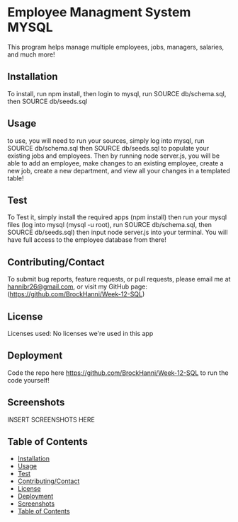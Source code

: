 # Employee Managment System MYSQL

This program helps manage multiple employees, jobs, managers, salaries, and much more!

## Installation

To install, run npm install, then login to mysql, run SOURCE db/schema.sql, then SOURCE db/seeds.sql

## Usage

to use, you will need to run your sources, simply log into mysql, run SOURCE db/schema.sql then SOURCE db/seeds.sql to populate your existing jobs and employees. Then by running node server.js, you will be able to add an employee, make changes to an existing employee, create a new job, create a new department, and view all your changes in a templated table!

## Test

To Test it, simply install the required apps (npm install) then run your mysql files (log into mysql (mysql -u root), run SOURCE db/schema.sql, then SOURCE db/seeds.sql) then input node server.js into your terminal. You will have full access to the employee database from there!

## Contributing/Contact

To submit bug reports, feature requests, or pull requests, please email me at hannibr26@gmail.com, or visit my GitHub page: (https://github.com/BrockHanni/Week-12-SQL)

## License

Licenses used: No licenses we're used in this app

## Deployment

Code the repo here https://github.com/BrockHanni/Week-12-SQL to run the code yourself!

## Screenshots

INSERT SCREENSHOTS HERE

## Table of Contents
- [Installation](#installation)
- [Usage](#usage)
- [Test](#test)
- [Contributing/Contact](#contributing/Contact)
- [License](#license)
- [Deployment](#deployment)
- [Screenshots](#screenshots)
- [Table of Contents](#table-of-contents)
